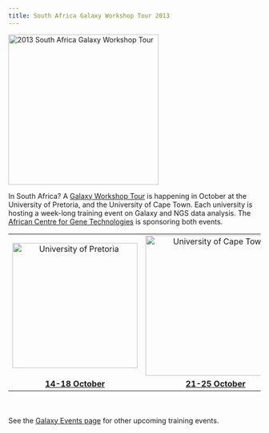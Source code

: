 ```yaml
---
title: South Africa Galaxy Workshop Tour 2013
---
```

<div class='center'>
<img src="/src/images/logos/SAGalaxyWorkshopTour2013Wide.png" alt="2013 South Africa Galaxy Workshop Tour" width="300" />
</div>



In South Africa?  A [Galaxy Workshop Tour](/src/events/index.md) is happening in October at the University of Pretoria, and the University of Cape Town.  Each university is hosting a week-long training event on Galaxy and NGS data analysis.  The [African Centre for Gene Technologies](http://www.acgt.co.za/) is sponsoring both events.

<table>
  <tr>
    <td style=" text-align: center; width: 280px; border: none;"> <a href='/src/events/u-pretoria2013/index.md'><img src="/src/images/logos/UPretoriaWide.png" alt="University of Pretoria" width="250" /></a> </td>
    <td style=" text-align: center; width: 300px; border: none;"> <a href='/src/events/u-cape-town2013/index.md'><img src="/src/images/logos/UCapeTownWide.jpg" alt="University of Cape Town" width="280" /></a> </td>
  </tr>
  <tr>
    <td style=" text-align: center; border: none;"> <strong><a href='/src/events/u-pretoria2013/index.md'>14-18 October</a></strong> </td>
    <td style=" text-align: center; border: none;"> <strong><a href='/src/events/u-cape-town2013/index.md'>21-25 October</a></strong> </td>
  </tr>
</table>

<br /><br />
See the [Galaxy Events page](/src/events/index.md) for other upcoming training events.
